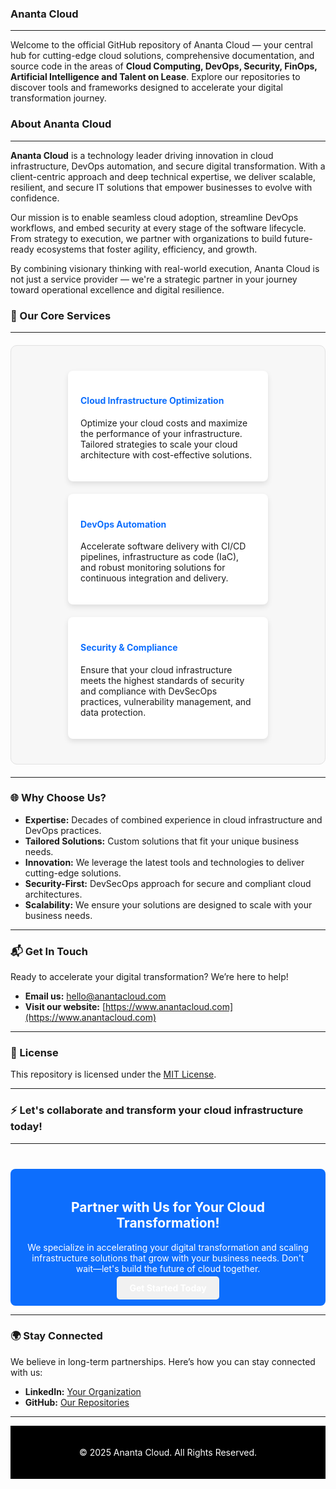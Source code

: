 ### Ananta Cloud
---
Welcome to the official GitHub repository of Ananta Cloud — your central hub for cutting-edge cloud solutions, comprehensive documentation, and source code in the areas of **Cloud Computing, DevOps, Security, FinOps, Artificial Intelligence and Talent on Lease**. Explore our repositories to discover tools and frameworks designed to accelerate your digital transformation journey.

### About Ananta Cloud
---
**Ananta Cloud** is a technology leader driving innovation in cloud infrastructure, DevOps automation, and secure digital transformation. With a client-centric approach and deep technical expertise, we deliver scalable, resilient, and secure IT solutions that empower businesses to evolve with confidence.

Our mission is to enable seamless cloud adoption, streamline DevOps workflows, and embed security at every stage of the software lifecycle. From strategy to execution, we partner with organizations to build future-ready ecosystems that foster agility, efficiency, and growth.

By combining visionary thinking with real-world execution, Ananta Cloud is not just a service provider — we're a strategic partner in your journey toward operational excellence and digital resilience.

### 🚀 Our Core Services
---

<div style="display: flex; justify-content: space-around; flex-wrap: wrap; gap: 20px; background-color: #f7f7f7; padding: 40px; border-radius: 10px; border: 1px solid #e1e1e1; margin: 20px 0;">
  <div style="width: 30%; min-width: 280px; background-color: #ffffff; padding: 20px; border-radius: 8px; box-shadow: 0px 4px 8px rgba(0,0,0,0.1);">
    <h4 style="color: #0d6efd;">Cloud Infrastructure Optimization</h4>
    <p>Optimize your cloud costs and maximize the performance of your infrastructure. Tailored strategies to scale your cloud architecture with cost-effective solutions.</p>
  </div>

  <div style="width: 30%; min-width: 280px; background-color: #ffffff; padding: 20px; border-radius: 8px; box-shadow: 0px 4px 8px rgba(0,0,0,0.1);">
    <h4 style="color: #0d6efd;">DevOps Automation</h4>
    <p>Accelerate software delivery with CI/CD pipelines, infrastructure as code (IaC), and robust monitoring solutions for continuous integration and delivery.</p>
  </div>

  <div style="width: 30%; min-width: 280px; background-color: #ffffff; padding: 20px; border-radius: 8px; box-shadow: 0px 4px 8px rgba(0,0,0,0.1);">
    <h4 style="color: #0d6efd;">Security & Compliance</h4>
    <p>Ensure that your cloud infrastructure meets the highest standards of security and compliance with DevSecOps practices, vulnerability management, and data protection.</p>
  </div>
</div>

---

### 🌐 Why Choose Us?

- **Expertise:** Decades of combined experience in cloud infrastructure and DevOps practices.
- **Tailored Solutions:** Custom solutions that fit your unique business needs.
- **Innovation:** We leverage the latest tools and technologies to deliver cutting-edge solutions.
- **Security-First:** DevSecOps approach for secure and compliant cloud architectures.
- **Scalability:** We ensure your solutions are designed to scale with your business needs.

---

### 📬 Get In Touch

Ready to accelerate your digital transformation? We’re here to help!

- **Email us:** [hello@anantacloud.com](mailto:hello@anantacloud.com)
- **Visit our website:** [https://www.anantacloud.com](https://www.anantacloud.com)

---

### 📜 License

This repository is licensed under the [MIT License](LICENSE).

---

### ⚡ Let's collaborate and transform your cloud infrastructure today!

---

<div style="background-color: #0d6efd; padding: 20px; text-align: center; color: white; border-radius: 8px; margin-top: 40px;">
  <h2>Partner with Us for Your Cloud Transformation!</h2>
  <p>We specialize in accelerating your digital transformation and scaling infrastructure solutions that grow with your business needs. Don't wait—let's build the future of cloud together.</p>
  <a href="https://www.Anantacloud.com" style="color: white; background-color: #f1f1f1; padding: 10px 20px; border-radius: 5px; text-decoration: none; font-weight: bold;">Get Started Today</a>
</div>

---

### 🌍 Stay Connected

We believe in long-term partnerships. Here’s how you can stay connected with us:

- **LinkedIn:** [Your Organization](https://www.linkedin.com/company/anantacloud)
- **GitHub:** [Our Repositories](https://github.com/anantacloud)

---

<footer style="background-color: black; color: white; padding: 20px; text-align: center;">
  <p>&copy; 2025 Ananta Cloud. All Rights Reserved.</p>
</footer>
